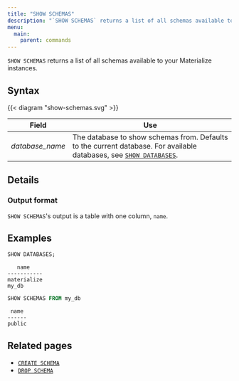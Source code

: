 ```yaml
---
title: "SHOW SCHEMAS"
description: "`SHOW SCHEMAS` returns a list of all schemas available to your Materialize instances."
menu:
  main:
    parent: commands
---
```


`SHOW SCHEMAS` returns a list of all schemas available to your Materialize
instances.

## Syntax

{{< diagram "show-schemas.svg" >}}

Field | Use
------|-----
_database&lowbar;name_ | The database to show schemas from. Defaults to the current database. For available databases, see [`SHOW DATABASES`](../show-databases).

## Details

### Output format

`SHOW SCHEMAS`'s output is a table with one column, `name`.

## Examples

```sql
SHOW DATABASES;
```
```nofmt
   name
-----------
materialize
my_db
```
```sql
SHOW SCHEMAS FROM my_db
```
```nofmt
 name
------
public
```

## Related pages

- [`CREATE SCHEMA`](../create-schema)
- [`DROP SCHEMA`](../drop-schema)
